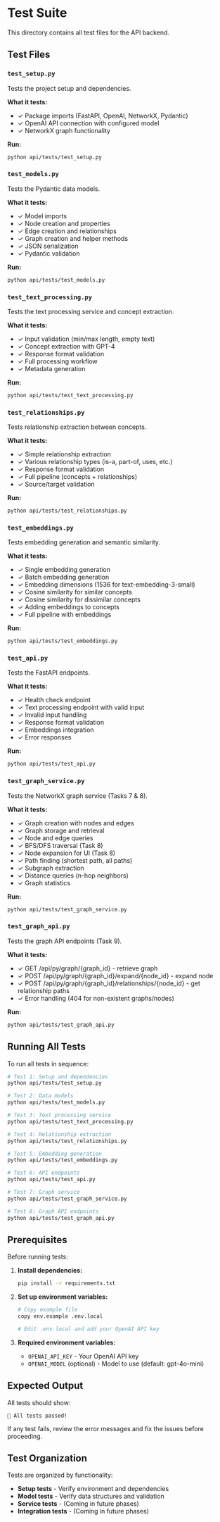 # Test Suite

This directory contains all test files for the API backend.

## Test Files

### `test_setup.py`
Tests the project setup and dependencies.

**What it tests:**
- ✓ Package imports (FastAPI, OpenAI, NetworkX, Pydantic)
- ✓ OpenAI API connection with configured model
- ✓ NetworkX graph functionality

**Run:**
```bash
python api/tests/test_setup.py
```

### `test_models.py`
Tests the Pydantic data models.

**What it tests:**
- ✓ Model imports
- ✓ Node creation and properties
- ✓ Edge creation and relationships
- ✓ Graph creation and helper methods
- ✓ JSON serialization
- ✓ Pydantic validation

**Run:**
```bash
python api/tests/test_models.py
```

### `test_text_processing.py`
Tests the text processing service and concept extraction.

**What it tests:**
- ✓ Input validation (min/max length, empty text)
- ✓ Concept extraction with GPT-4
- ✓ Response format validation
- ✓ Full processing workflow
- ✓ Metadata generation

**Run:**
```bash
python api/tests/test_text_processing.py
```

### `test_relationships.py`
Tests relationship extraction between concepts.

**What it tests:**
- ✓ Simple relationship extraction
- ✓ Various relationship types (is-a, part-of, uses, etc.)
- ✓ Response format validation
- ✓ Full pipeline (concepts + relationships)
- ✓ Source/target validation

**Run:**
```bash
python api/tests/test_relationships.py
```

### `test_embeddings.py`
Tests embedding generation and semantic similarity.

**What it tests:**
- ✓ Single embedding generation
- ✓ Batch embedding generation
- ✓ Embedding dimensions (1536 for text-embedding-3-small)
- ✓ Cosine similarity for similar concepts
- ✓ Cosine similarity for dissimilar concepts
- ✓ Adding embeddings to concepts
- ✓ Full pipeline with embeddings

**Run:**
```bash
python api/tests/test_embeddings.py
```

### `test_api.py`
Tests the FastAPI endpoints.

**What it tests:**
- ✓ Health check endpoint
- ✓ Text processing endpoint with valid input
- ✓ Invalid input handling
- ✓ Response format validation
- ✓ Embeddings integration
- ✓ Error responses

**Run:**
```bash
python api/tests/test_api.py
```

### `test_graph_service.py`
Tests the NetworkX graph service (Tasks 7 & 8).

**What it tests:**
- ✓ Graph creation with nodes and edges
- ✓ Graph storage and retrieval
- ✓ Node and edge queries
- ✓ BFS/DFS traversal (Task 8)
- ✓ Node expansion for UI (Task 8)
- ✓ Path finding (shortest path, all paths)
- ✓ Subgraph extraction
- ✓ Distance queries (n-hop neighbors)
- ✓ Graph statistics

**Run:**
```bash
python api/tests/test_graph_service.py
```

### `test_graph_api.py`
Tests the graph API endpoints (Task 9).

**What it tests:**
- ✓ GET /api/py/graph/{graph_id} - retrieve graph
- ✓ POST /api/py/graph/{graph_id}/expand/{node_id} - expand node
- ✓ POST /api/py/graph/{graph_id}/relationships/{node_id} - get relationship paths
- ✓ Error handling (404 for non-existent graphs/nodes)

**Run:**
```bash
python api/tests/test_graph_api.py
```

## Running All Tests

To run all tests in sequence:

```bash
# Test 1: Setup and dependencies
python api/tests/test_setup.py

# Test 2: Data models
python api/tests/test_models.py

# Test 3: Text processing service
python api/tests/test_text_processing.py

# Test 4: Relationship extraction
python api/tests/test_relationships.py

# Test 5: Embedding generation
python api/tests/test_embeddings.py

# Test 6: API endpoints
python api/tests/test_api.py

# Test 7: Graph service
python api/tests/test_graph_service.py

# Test 8: Graph API endpoints
python api/tests/test_graph_api.py
```

## Prerequisites

Before running tests:

1. **Install dependencies:**
   ```bash
   pip install -r requirements.txt
   ```

2. **Set up environment variables:**
   ```bash
   # Copy example file
   copy env.example .env.local
   
   # Edit .env.local and add your OpenAI API key
   ```

3. **Required environment variables:**
   - `OPENAI_API_KEY` - Your OpenAI API key
   - `OPENAI_MODEL` (optional) - Model to use (default: gpt-4o-mini)

## Expected Output

All tests should show:
```
🎉 All tests passed!
```

If any test fails, review the error messages and fix the issues before proceeding.

## Test Organization

Tests are organized by functionality:
- **Setup tests** - Verify environment and dependencies
- **Model tests** - Verify data structures and validation
- **Service tests** - (Coming in future phases)
- **Integration tests** - (Coming in future phases)

